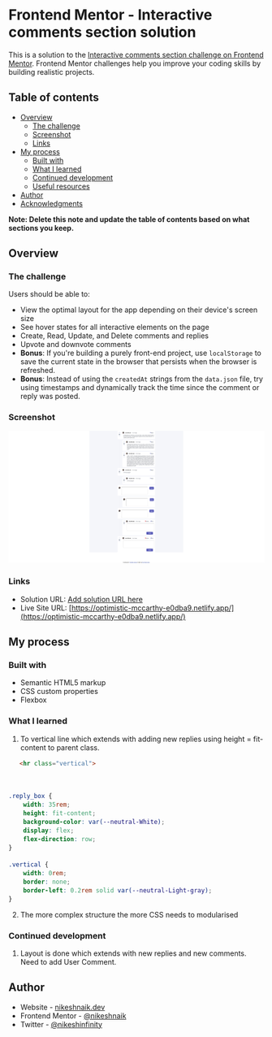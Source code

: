 # Frontend Mentor - Interactive comments section solution

This is a solution to the [Interactive comments section challenge on Frontend Mentor](https://www.frontendmentor.io/challenges/interactive-comments-section-iG1RugEG9). Frontend Mentor challenges help you improve your coding skills by building realistic projects. 

## Table of contents

- [Overview](#overview)
  - [The challenge](#the-challenge)
  - [Screenshot](#screenshot)
  - [Links](#links)
- [My process](#my-process)
  - [Built with](#built-with)
  - [What I learned](#what-i-learned)
  - [Continued development](#continued-development)
  - [Useful resources](#useful-resources)
- [Author](#author)
- [Acknowledgments](#acknowledgments)

**Note: Delete this note and update the table of contents based on what sections you keep.**

## Overview

### The challenge

Users should be able to:

- View the optimal layout for the app depending on their device's screen size
- See hover states for all interactive elements on the page
- Create, Read, Update, and Delete comments and replies
- Upvote and downvote comments
- **Bonus**: If you're building a purely front-end project, use `localStorage` to save the current state in the browser that persists when the browser is refreshed.
- **Bonus**: Instead of using the `createdAt` strings from the `data.json` file, try using timestamps and dynamically track the time since the comment or reply was posted.

### Screenshot

![2nd Iteration](./final_solution.png)

### Links

- Solution URL: [Add solution URL here](https://your-solution-url.com)
- Live Site URL: [https://optimistic-mccarthy-e0dba9.netlify.app/](https://optimistic-mccarthy-e0dba9.netlify.app/)

## My process

### Built with

- Semantic HTML5 markup
- CSS custom properties
- Flexbox

### What I learned

1. To vertical line which extends with adding new replies using height = fit-content to parent class.

```html
   <hr class="vertical">
```
```css


.reply_box {
    width: 35rem;
    height: fit-content;
    background-color: var(--neutral-White);
    display: flex;
    flex-direction: row;
}

.vertical {
    width: 0rem;
    border: none;
    border-left: 0.2rem solid var(--neutral-Light-gray);
}

```

2. The more complex structure the more CSS needs to modularised

### Continued development

1. Layout is done which extends with new replies and new comments. Need to add User Comment.

## Author

- Website - [nikeshnaik.dev](https://nikeshnaik.dev)
- Frontend Mentor - [@nikeshnaik](https://www.frontendmentor.io/profile/nikeshnnaik)
- Twitter - [@nikeshinfinity](https://www.twitter.com/nikeshinfinity)
